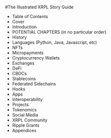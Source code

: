 #The Illustrated XRPL Story Guide

- Table of Contents
- Cover
- Introduction
- POTENTIAL CHAPTERS (in no particular order)
- History
- Languages (Python, Java, Javascript, etc)
- NFTs
- Micropayments
- Cryptocurrency Wallets
- Exchanges
- DeFi
- CBDCs
- Stablecoins
- Federated Sidechains
- Hooks
- Apps
- Interoperability
- Projects
- Tokenomics
- Social Media
- XRPL Community
- Ripple Grants
- Appendices
